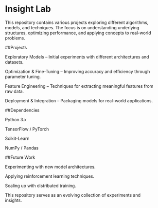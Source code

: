 # Insight Lab

This repository contains various projects exploring different algorithms, models, and techniques. The focus is on understanding underlying structures, optimizing performance, and applying concepts to real-world problems.

##Projects

Exploratory Models – Initial experiments with different architectures and datasets.

Optimization & Fine-Tuning – Improving accuracy and efficiency through parameter tuning.

Feature Engineering – Techniques for extracting meaningful features from raw data.

Deployment & Integration – Packaging models for real-world applications.

##Dependencies

Python 3.x

TensorFlow / PyTorch

Scikit-Learn

NumPy / Pandas



##Future Work

Experimenting with new model architectures.

Applying reinforcement learning techniques.

Scaling up with distributed training.

This repository serves as an evolving collection of experiments and insights.

